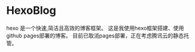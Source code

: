 # HexoBlog
 hexo 是一个快速,简洁且高效的博客框架。
 这是我使用hexo框架搭建、使用github  pages部署的博客。
 目前已取消pages部署，正在考虑腾讯云的静态托管。
